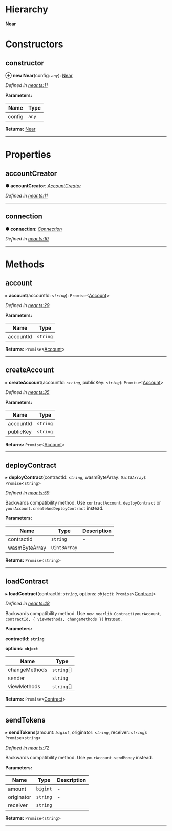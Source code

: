 

# Hierarchy

**Near**

# Constructors

<a id="constructor"></a>

##  constructor

⊕ **new Near**(config: *`any`*): [Near](_near_.near.md)

*Defined in [near.ts:11](https://github.com/nearprotocol/nearlib/blob/4442cfe/src.ts/near.ts#L11)*

**Parameters:**

| Name | Type |
| ------ | ------ |
| config | `any` |

**Returns:** [Near](_near_.near.md)

___

# Properties

<a id="accountcreator"></a>

##  accountCreator

**● accountCreator**: *[AccountCreator](_account_creator_.accountcreator.md)*

*Defined in [near.ts:11](https://github.com/nearprotocol/nearlib/blob/4442cfe/src.ts/near.ts#L11)*

___
<a id="connection"></a>

##  connection

**● connection**: *[Connection](_connection_.connection.md)*

*Defined in [near.ts:10](https://github.com/nearprotocol/nearlib/blob/4442cfe/src.ts/near.ts#L10)*

___

# Methods

<a id="account"></a>

##  account

▸ **account**(accountId: *`string`*): `Promise`<[Account](_account_.account.md)>

*Defined in [near.ts:29](https://github.com/nearprotocol/nearlib/blob/4442cfe/src.ts/near.ts#L29)*

**Parameters:**

| Name | Type |
| ------ | ------ |
| accountId | `string` |

**Returns:** `Promise`<[Account](_account_.account.md)>

___
<a id="createaccount"></a>

##  createAccount

▸ **createAccount**(accountId: *`string`*, publicKey: *`string`*): `Promise`<[Account](_account_.account.md)>

*Defined in [near.ts:35](https://github.com/nearprotocol/nearlib/blob/4442cfe/src.ts/near.ts#L35)*

**Parameters:**

| Name | Type |
| ------ | ------ |
| accountId | `string` |
| publicKey | `string` |

**Returns:** `Promise`<[Account](_account_.account.md)>

___
<a id="deploycontract"></a>

##  deployContract

▸ **deployContract**(contractId: *`string`*, wasmByteArray: *`Uint8Array`*): `Promise`<`string`>

*Defined in [near.ts:59](https://github.com/nearprotocol/nearlib/blob/4442cfe/src.ts/near.ts#L59)*

Backwards compatibility method. Use `contractAccount.deployContract` or `yourAccount.createAndDeployContract` instead.

**Parameters:**

| Name | Type | Description |
| ------ | ------ | ------ |
| contractId | `string` |  \- |
| wasmByteArray | `Uint8Array` |   |

**Returns:** `Promise`<`string`>

___
<a id="loadcontract"></a>

##  loadContract

▸ **loadContract**(contractId: *`string`*, options: *`object`*): `Promise`<[Contract](_contract_.contract.md)>

*Defined in [near.ts:48](https://github.com/nearprotocol/nearlib/blob/4442cfe/src.ts/near.ts#L48)*

Backwards compatibility method. Use `new nearlib.Contract(yourAccount, contractId, { viewMethods, changeMethods })` instead.

**Parameters:**

**contractId: `string`**

**options: `object`**

| Name | Type |
| ------ | ------ |
| changeMethods | `string`[] |
| sender | `string` |
| viewMethods | `string`[] |

**Returns:** `Promise`<[Contract](_contract_.contract.md)>

___
<a id="sendtokens"></a>

##  sendTokens

▸ **sendTokens**(amount: *`bigint`*, originator: *`string`*, receiver: *`string`*): `Promise`<`string`>

*Defined in [near.ts:72](https://github.com/nearprotocol/nearlib/blob/4442cfe/src.ts/near.ts#L72)*

Backwards compatibility method. Use `yourAccount.sendMoney` instead.

**Parameters:**

| Name | Type | Description |
| ------ | ------ | ------ |
| amount | `bigint` |  \- |
| originator | `string` |  \- |
| receiver | `string` |   |

**Returns:** `Promise`<`string`>

___

